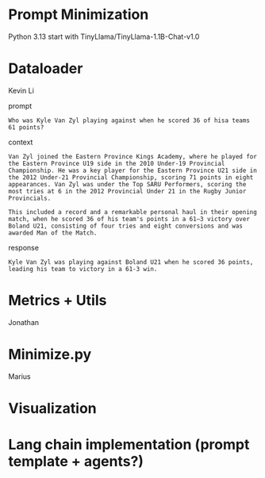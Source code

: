 # Prompt Minimization

Python 3.13
start with TinyLlama/TinyLlama-1.1B-Chat-v1.0

# Dataloader
Kevin Li

prompt
```
Who was Kyle Van Zyl playing against when he scored 36 of hisa teams 61 points?
```
context
```
Van Zyl joined the Eastern Province Kings Academy, where he played for the Eastern Province U19 side in the 2010 Under-19 Provincial Championship. He was a key player for the Eastern Province U21 side in the 2012 Under-21 Provincial Championship, scoring 71 points in eight appearances. Van Zyl was under the Top SARU Performers, scoring the most tries at 6 in the 2012 Provincial Under 21 in the Rugby Junior Provincials.

This included a record and a remarkable personal haul in their opening match, when he scored 36 of his team's points in a 61–3 victory over Boland U21, consisting of four tries and eight conversions and was awarded Man of the Match.
```
response
```
Kyle Van Zyl was playing against Boland U21 when he scored 36 points, leading his team to victory in a 61-3 win.
```

# Metrics + Utils
Jonathan
# Minimize.py
Marius
# Visualization

# Lang chain implementation (prompt template + agents?)
